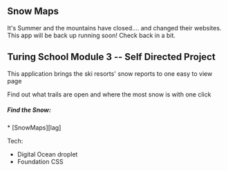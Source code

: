 ## Snow Maps

It's Summer and the mountains have closed.... and changed their websites.
This app will be back up running soon! Check back in a bit.

<h2>Turing School Module 3 -- Self Directed Project</h2>

<p>This application brings the ski resorts' snow reports to one easy to view page </p>
<p>Find out what trails are open and where the most snow is with one click</p>
<h5>Find the Snow:</h5> 
  * [SnowMaps][lag]


[lag]: http://snowfinding.ninja/


Tech:
 * Digital Ocean droplet
 * Foundation CSS
